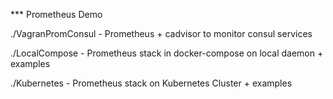 *** Prometheus Demo

./VagranPromConsul - Prometheus + cadvisor to monitor consul services

./LocalCompose - Prometheus stack in docker-compose on local daemon + examples

./Kubernetes - Prometheus stack on Kubernetes Cluster + examples